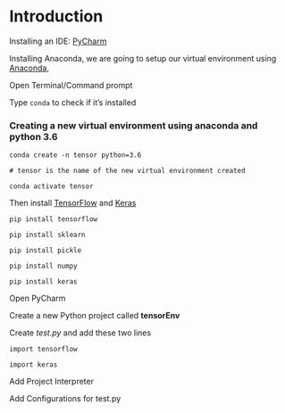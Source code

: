 # Introduction

Installing an IDE: [PyCharm](https://www.jetbrains.com/pycharm) 

Installing Anaconda, we are going to setup our virtual environment using [Anaconda](https://www.anaconda.com/distribution), 

Open Terminal/Command prompt

Type `conda` to check if it’s installed

### Creating a new virtual environment using anaconda and python 3.6

```
conda create -n tensor python=3.6

# tensor is the name of the new virtual environment created

conda activate tensor
```

Then install [TensorFlow](https://www.tensorflow.org/) and [Keras](https://keras.io/)

```
pip install tensorflow

pip install sklearn

pip install pickle

pip install numpy

pip install keras
```

Open PyCharm

Create a new Python project called **tensorEnv**

Create *test.py* and add these two lines

```
import tensorflow

import keras
```

Add Project Interpreter

Add Configurations for test.py
